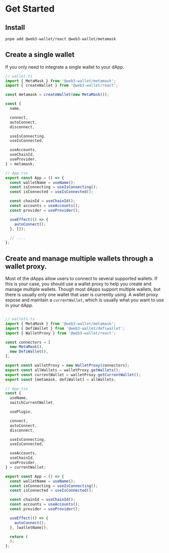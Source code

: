 # Get Started

## Install

```bash
pnpm add @web3-wallet/react @web3-wallet/metamask
```

## Create a single wallet

If you only need to integrate a single wallet to your dApp.

```typescript
// wallet.ts
import { MetaMask } from '@web3-wallet/metamask';
import { createWallet } from '@web3-wallet/react';

const metamask = createWallet(new MetaMask());

const {
  name,

  connect,
  autoConnect,
  disconnect,

  useIsConnecting,
  useIsConnected,

  useAccounts,
  useChainId,
  useProvider,
} = metamask;

// App.tsx
export const App = () => {
  const walletName = useName();
  const isConnecting = useIsConnecting();
  const isConnected = useIsConnected();

  const chainId = useChainId();
  const accounts = useAccounts();
  const provider = useProvider();

  useEffect(() => {
    autoConnect();
  }, []);

  // ....
};
```

## Create and manage multiple wallets through a wallet proxy.

Most of the dApps allow users to connect to several supported wallets. If this is your case, you should use a wallet proxy to help you create and manage multiple wallets. Though most dApps support multiple wallets, but there is usually only one wallet that user is currently using. A wallet proxy expose and maintain a `currentWallet`, which is usually what you want to use in your dApp.

```typescript

// wallets.ts
import { MetaMask } from '@web3-wallet/metamask';
import { DefiWallet } from '@web3-wallet/defiwallet';
import { WalletProxy } from '@web3-wallet/react';

const connectors = [
  new MetaMask(),
  new DefiWallet(),
];

export const walletProxy = new WalletProxy(connectors);
export const allWallets = walletProxy.getWallets();
export const currentWallet = walletProxy.getCurrentWallet();
export const [metamask, defiWallet] = allWallets;

// App.tsx
const {
  useName,
  switchCurrentWallet,

  usePlugin,

  connect,
  autoConnect,
  disconnect,

  useIsConnecting,
  useIsConnected,

  useAccounts,
  useChainId,
  useProvider,
} = currentWallet;

export const App = () => {
  const walletName = useName();
  const isConnecting = useIsConnecting();
  const isConnected = useIsConnected();

  const chainId = useChainId();
  const accounts = useAccounts();
  const provider = useProvider();

  useEffect(() => {
    autoConnect();
  }, [walletName]);

  return (
  );
};
```
